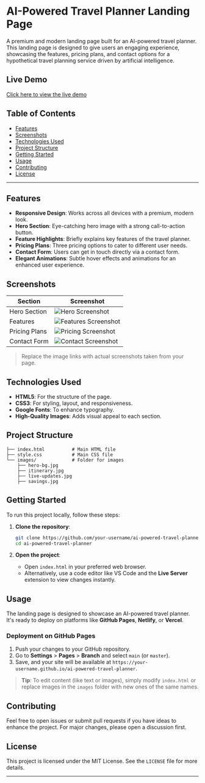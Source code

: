 # AI-Powered Travel Planner Landing Page

A premium and modern landing page built for an AI-powered travel planner. This landing page is designed to give users an engaging experience, showcasing the features, pricing plans, and contact options for a hypothetical travel planning service driven by artificial intelligence. 

## Live Demo
[Click here to view the live demo](#)  <!-- Add link once deployed -->

## Table of Contents
- [Features](#features)
- [Screenshots](#screenshots)
- [Technologies Used](#technologies-used)
- [Project Structure](#project-structure)
- [Getting Started](#getting-started)
- [Usage](#usage)
- [Contributing](#contributing)
- [License](#license)

---

## Features
- **Responsive Design**: Works across all devices with a premium, modern look.
- **Hero Section**: Eye-catching hero image with a strong call-to-action button.
- **Feature Highlights**: Briefly explains key features of the travel planner.
- **Pricing Plans**: Three pricing options to cater to different user needs.
- **Contact Form**: Users can get in touch directly via a contact form.
- **Elegant Animations**: Subtle hover effects and animations for an enhanced user experience.

## Screenshots
| Section        | Screenshot |
|----------------|------------|
| Hero Section   | ![Hero Screenshot](images/hero-screenshot.jpg) |
| Features       | ![Features Screenshot](images/features-screenshot.jpg) |
| Pricing Plans  | ![Pricing Screenshot](images/pricing-screenshot.jpg) |
| Contact Form   | ![Contact Screenshot](images/contact-screenshot.jpg) |

> Replace the image links with actual screenshots taken from your page.

## Technologies Used
- **HTML5**: For the structure of the page.
- **CSS3**: For styling, layout, and responsiveness.
- **Google Fonts**: To enhance typography.
- **High-Quality Images**: Adds visual appeal to each section.

## Project Structure
```
├── index.html          # Main HTML file
├── style.css           # Main CSS file
└── images/             # Folder for images
    ├── hero-bg.jpg
    ├── itinerary.jpg
    ├── live-updates.jpg
    ├── savings.jpg
```

## Getting Started
To run this project locally, follow these steps:

1. **Clone the repository**:
   ```bash
   git clone https://github.com/your-username/ai-powered-travel-planner.git
   cd ai-powered-travel-planner
   ```

2. **Open the project**:
   - Open `index.html` in your preferred web browser.
   - Alternatively, use a code editor like VS Code and the **Live Server** extension to view changes instantly.

## Usage
The landing page is designed to showcase an AI-powered travel planner. It's ready to deploy on platforms like **GitHub Pages**, **Netlify**, or **Vercel**.

### Deployment on GitHub Pages
1. Push your changes to your GitHub repository.
2. Go to **Settings** > **Pages** > **Branch** and select `main` (or `master`).
3. Save, and your site will be available at `https://your-username.github.io/ai-powered-travel-planner`.

> **Tip**: To edit content (like text or images), simply modify `index.html` or replace images in the `images` folder with new ones of the same names.

## Contributing
Feel free to open issues or submit pull requests if you have ideas to enhance the project. For major changes, please open a discussion first.

## License
This project is licensed under the MIT License. See the `LICENSE` file for more details.

---
